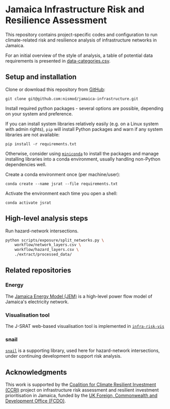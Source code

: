 # Jamaica Infrastructure Risk and Resilience Assessment

This repository contains project-specific codes and configuration to run
climate-related risk and resilience analysis of infrastructure networks in
Jamaica.

For an initial overview of the style of analysis, a table of potential data
requirements is presented in [data-categories.csv](./data-categories.csv).

## Setup and installation

Clone or download this repository from
[GitHub](https://github.com/nismod/jamaica-infrastructure):

    git clone git@github.com:nismod/jamaica-infrastructure.git

Install required python packages - several options are possible, depending on
your system and preference.

If you can install system libraries relatively easily (e.g. on a Linux system
with admin rights), `pip` will install Python packages and warn if any system
libraries are not available:

    pip install -r requirements.txt

Otherwise, consider using
[`miniconda`](https://docs.conda.io/en/latest/miniconda.html) to install the
packages and manage installing libraries into a conda environment, usually
handling non-Python dependencies well.

Create a conda environment once (per machine/user):

    conda create --name jsrat --file requirements.txt

Activate the environment each time you open a shell:

    conda activate jsrat

## High-level analysis steps

Run hazard-network intersections.

```bash
python scripts/exposure/split_networks.py \
    workflow/network_layers.csv \
    workflow/hazard_layers.csv \
    ./extract/processed_data/
```



## Related repositories

### Energy

The [Jamaica Energy Model (JEM)](https://github.com/nismod/jem) is a high-level
power flow model of Jamaica's electricity network.

### Visualisation tool

The J-SRAT web-based visualisation tool is implemented in
[`infra-risk-vis`](https://github.com/nismod/infra-risk-vis)

### snail

[`snail`](https://github.com/nismod/snail) is a supporting library, used here
for hazard-network intersections, under continuing development to support risk
analysis.


## Acknowledgments

This work is supported by the
[Coalition for Climate Resilient Investment (CCRI)](https://resilientinvestment.org/)
project on infrastructure risk assessment and resilient investment
prioritisation in Jamaica, funded by the
[UK Foreign, Commonwealth and Development Office (FCDO)](https://www.gov.uk/government/organisations/foreign-commonwealth-development-office).
